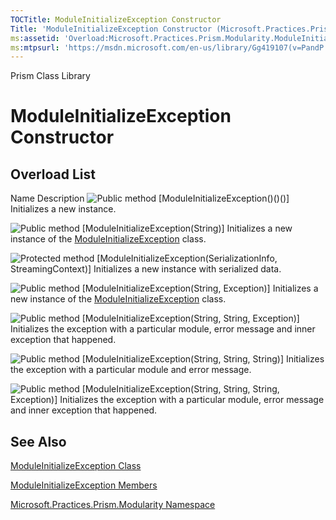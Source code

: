 ```yaml
---
TOCTitle: ModuleInitializeException Constructor
Title: 'ModuleInitializeException Constructor (Microsoft.Practices.Prism.Modularity)'
ms:assetid: 'Overload:Microsoft.Practices.Prism.Modularity.ModuleInitializeException.\#ctor'
ms:mtpsurl: 'https://msdn.microsoft.com/en-us/library/Gg419107(v=PandP.50)'
---
```


Prism Class Library

# ModuleInitializeException Constructor

## Overload List

Name
Description
![](https://msdn.microsoft.com/en-us/Gg419107.pubmethod(en-us,PandP.50).gif "Public method")
[ModuleInitializeException()()()]
Initializes a new instance.

![](https://msdn.microsoft.com/en-us/Gg419107.pubmethod(en-us,PandP.50).gif "Public method")
[ModuleInitializeException(String)]
Initializes a new instance of the [ModuleInitializeException](https://msdn.microsoft.com/en-us/library/microsoft.practices.prism.modularity.moduleinitializeexception(v=pandp.50)) class.

![](https://msdn.microsoft.com/en-us/Gg419107.protmethod(en-us,PandP.50).gif "Protected method")
[ModuleInitializeException(SerializationInfo, StreamingContext)]
Initializes a new instance with serialized data.

![](https://msdn.microsoft.com/en-us/Gg419107.pubmethod(en-us,PandP.50).gif "Public method")
[ModuleInitializeException(String, Exception)]
Initializes a new instance of the [ModuleInitializeException](https://msdn.microsoft.com/en-us/library/microsoft.practices.prism.modularity.moduleinitializeexception(v=pandp.50)) class.

![](https://msdn.microsoft.com/en-us/Gg419107.pubmethod(en-us,PandP.50).gif "Public method")
[ModuleInitializeException(String, String, Exception)]
Initializes the exception with a particular module, error message and inner exception that happened.

![](https://msdn.microsoft.com/en-us/Gg419107.pubmethod(en-us,PandP.50).gif "Public method")
[ModuleInitializeException(String, String, String)]
Initializes the exception with a particular module and error message.

![](https://msdn.microsoft.com/en-us/Gg419107.pubmethod(en-us,PandP.50).gif "Public method")
[ModuleInitializeException(String, String, String, Exception)]
Initializes the exception with a particular module, error message and inner exception that happened.

## See Also

[ModuleInitializeException Class](https://msdn.microsoft.com/en-us/library/microsoft.practices.prism.modularity.moduleinitializeexception(v=pandp.50))

[ModuleInitializeException Members](https://msdn.microsoft.com/en-us/library/microsoft.practices.prism.modularity.moduleinitializeexception_members(v=pandp.50))

[Microsoft.Practices.Prism.Modularity Namespace](https://msdn.microsoft.com/en-us/library/microsoft.practices.prism.modularity(v=pandp.50))
